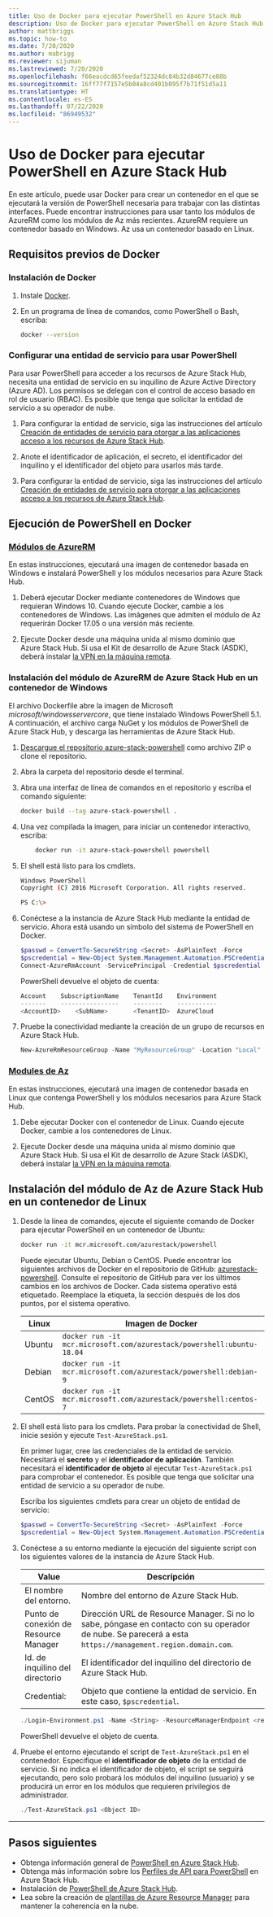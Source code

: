```yaml
---
title: Uso de Docker para ejecutar PowerShell en Azure Stack Hub
description: Uso de Docker para ejecutar PowerShell en Azure Stack Hub
author: mattbriggs
ms.topic: how-to
ms.date: 7/20/2020
ms.author: mabrigg
ms.reviewer: sijuman
ms.lastreviewed: 7/20/2020
ms.openlocfilehash: f66eacdcd65feedaf52324dc84b32d84677ce80b
ms.sourcegitcommit: 16ff77f7157e5b04a8cd401b095f7b71f51d5a11
ms.translationtype: HT
ms.contentlocale: es-ES
ms.lasthandoff: 07/22/2020
ms.locfileid: "86949532"
---
```

# <a name="use-docker-to-run-powershell-in-azure-stack-hub"></a>Uso de Docker para ejecutar PowerShell en Azure Stack Hub

En este artículo, puede usar Docker para crear un contenedor en el que se ejecutará la versión de PowerShell necesaria para trabajar con las distintas interfaces. Puede encontrar instrucciones para usar tanto los módulos de AzureRM como los módulos de Az más recientes. AzureRM requiere un contenedor basado en Windows. Az usa un contenedor basado en Linux.

## <a name="docker-prerequisites"></a>Requisitos previos de Docker

### <a name="install-docker"></a>Instalación de Docker

1. Instale [Docker](https://docs.docker.com/install/).

1. En un programa de línea de comandos, como PowerShell o Bash, escriba:

    ```bash
    docker --version
    ```

### <a name="set-up-a-service-principal-for-using-powershell"></a>Configurar una entidad de servicio para usar PowerShell

Para usar PowerShell para acceder a los recursos de Azure Stack Hub, necesita una entidad de servicio en su inquilino de Azure Active Directory (Azure AD). Los permisos se delegan con el control de acceso basado en rol de usuario (RBAC). Es posible que tenga que solicitar la entidad de servicio a su operador de nube.

1. Para configurar la entidad de servicio, siga las instrucciones del artículo [Creación de entidades de servicio para otorgar a las aplicaciones acceso a los recursos de Azure Stack Hub](azure-stack-create-service-principals.md).

2. Anote el identificador de aplicación, el secreto, el identificador del inquilino y el identificador del objeto para usarlos más tarde.

1. Para configurar la entidad de servicio, siga las instrucciones del artículo [Creación de entidades de servicio para otorgar a las aplicaciones acceso a los recursos de Azure Stack Hub](../operator/azure-stack-create-service-principals.md?view=azs-2002).

## <a name="run-powershell-in-docker"></a>Ejecución de PowerShell en Docker

### <a name="azurerm-modules"></a>[Módulos de AzureRM](#tab/rm)

En estas instrucciones, ejecutará una imagen de contenedor basada en Windows e instalará PowerShell y los módulos necesarios para Azure Stack Hub.

1. Deberá ejecutar Docker mediante contenedores de Windows que requieran Windows 10. Cuando ejecute Docker, cambie a los contenedores de Windows. Las imágenes que admiten el módulo de Az requerirán Docker 17.05 o una versión más reciente.

1. Ejecute Docker desde una máquina unida al mismo dominio que Azure Stack Hub. Si usa el Kit de desarrollo de Azure Stack (ASDK), deberá instalar [la VPN en la máquina remota](azure-stack-connect-azure-stack.md#connect-to-azure-stack-hub-with-vpn).

### <a name="install-azure-stack-hub-azurerm-module-on-a-windows-container"></a>Instalación del módulo de AzureRM de Azure Stack Hub en un contenedor de Windows

El archivo Dockerfile abre la imagen de Microsoft *microsoft/windowsservercore*, que tiene instalado Windows PowerShell 5.1. A continuación, el archivo carga NuGet y los módulos de PowerShell de Azure Stack Hub, y descarga las herramientas de Azure Stack Hub.

1. [Descargue el repositorio azure-stack-powershell](https://github.com/Azure-Samples/azure-stack-hub-powershell-in-docker.git) como archivo ZIP o clone el repositorio.

2. Abra la carpeta del repositorio desde el terminal.

3. Abra una interfaz de línea de comandos en el repositorio y escriba el comando siguiente:

    ```bash  
    docker build --tag azure-stack-powershell .
    ```

4. Una vez compilada la imagen, para iniciar un contenedor interactivo, escriba:

    ```bash  
        docker run -it azure-stack-powershell powershell
    ```

5. El shell está listo para los cmdlets.

    ```bash
    Windows PowerShell
    Copyright (C) 2016 Microsoft Corporation. All rights reserved.

    PS C:\>
    ```

6. Conéctese a la instancia de Azure Stack Hub mediante la entidad de servicio. Ahora está usando un símbolo del sistema de PowerShell en Docker. 

    ```powershell
    $passwd = ConvertTo-SecureString <Secret> -AsPlainText -Force
    $pscredential = New-Object System.Management.Automation.PSCredential('<ApplicationID>', $passwd)
    Connect-AzureRmAccount -ServicePrincipal -Credential $pscredential -TenantId <TenantID>
    ```

   PowerShell devuelve el objeto de cuenta:

    ```powershell  
    Account    SubscriptionName    TenantId    Environment
    -------    ----------------    --------    -----------
    <AccountID>    <SubName>       <TenantID>  AzureCloud
    ```

7. Pruebe la conectividad mediante la creación de un grupo de recursos en Azure Stack Hub.

    ```powershell  
    New-AzureRmResourceGroup -Name "MyResourceGroup" -Location "Local"
    ```

### <a name="az-modules"></a>[Modules de Az](#tab/az)

En estas instrucciones, ejecutará una imagen de contenedor basada en Linux que contenga PowerShell y los módulos necesarios para Azure Stack Hub.

1. Debe ejecutar Docker con el contenedor de Linux. Cuando ejecute Docker, cambie a los contenedores de Linux.

1. Ejecute Docker desde una máquina unida al mismo dominio que Azure Stack Hub. Si usa el Kit de desarrollo de Azure Stack (ASDK), deberá instalar [la VPN en la máquina remota](azure-stack-connect-azure-stack.md#connect-to-azure-stack-hub-with-vpn).


## <a name="install-azure-stack-hub-az-module-on-a-linux-container"></a>Instalación del módulo de Az de Azure Stack Hub en un contenedor de Linux

1. Desde la línea de comandos, ejecute el siguiente comando de Docker para ejecutar PowerShell en un contenedor de Ubuntu:

    ```bash
    docker run -it mcr.microsoft.com/azurestack/powershell
    ```

    Puede ejecutar Ubuntu, Debian o CentOS. Puede encontrar los siguientes archivos de Docker en el repositorio de GitHub: [azurestack-powershell](https://github.com/Azure/azurestack-powershell). Consulte el repositorio de GitHub para ver los últimos cambios en los archivos de Docker. Cada sistema operativo está etiquetado. Reemplace la etiqueta, la sección después de los dos puntos, por el sistema operativo.

    | Linux | Imagen de Docker |
    | --- | --- |
    | Ubuntu | `docker run -it mcr.microsoft.com/azurestack/powershell:ubuntu-18.04` |
    | Debian | `docker run -it mcr.microsoft.com/azurestack/powershell:debian-9` |
    | CentOS | `docker run -it mcr.microsoft.com/azurestack/powershell:centos-7` |

2. El shell está listo para los cmdlets. Para probar la conectividad de Shell, inicie sesión y ejecute `Test-AzureStack.ps1`.

    En primer lugar, cree las credenciales de la entidad de servicio. Necesitará el **secreto** y el **identificador de aplicación**. También necesitará el **identificador de objeto**  al ejecutar `Test-AzureStack.ps1` para comprobar el contenedor. Es posible que tenga que solicitar una entidad de servicio a su operador de nube.

    Escriba los siguientes cmdlets para crear un objeto de entidad de servicio:

    ```powershell  
    $passwd = ConvertTo-SecureString <Secret> -AsPlainText -Force
    $pscredential = New-Object System.Management.Automation.PSCredential('<ApplicationID>', $passwd)
    ```

5. Conéctese a su entorno mediante la ejecución del siguiente script con los siguientes valores de la instancia de Azure Stack Hub.

    | Value | Descripción |
    | --- | --- |
    | El nombre del entorno. | Nombre del entorno de Azure Stack Hub. |
    | Punto de conexión de Resource Manager | Dirección URL de Resource Manager. Si no lo sabe, póngase en contacto con su operador de nube. Se parecerá a esta `https://management.region.domain.com`. | 
    | Id. de inquilino del directorio | El identificador del inquilino del directorio de Azure Stack Hub. | 
    | Credential: | Objeto que contiene la entidad de servicio. En este caso, `$pscredential`.  |

    ```powershell
    ./Login-Environment.ps1 -Name <String> -ResourceManagerEndpoint <resource manager endpoint> -DirectoryTenantId <String> -Credential $pscredential
    ```

   PowerShell devuelve el objeto de cuenta.

7. Pruebe el entorno ejecutando el script de `Test-AzureStack.ps1` en el contenedor. Especifique el **identificador de objeto** de la entidad de servicio. Si no indica el identificador de objeto, el script se seguirá ejecutando, pero solo probará los módulos del inquilino (usuario) y se producirá un error en los módulos que requieren privilegios de administrador.

    ```powershell  
    ./Test-AzureStack.ps1 <Object ID>
    ```

---

## <a name="next-steps"></a>Pasos siguientes

- Obtenga información general de [PowerShell en Azure Stack Hub](azure-stack-powershell-overview.md).
- Obtenga más información sobre los [Perfiles de API para PowerShell](azure-stack-version-profiles.md) en Azure Stack Hub.
- Instalación de [PowerShell de Azure Stack Hub](../operator/azure-stack-powershell-install.md).
- Lea sobre la creación de [plantillas de Azure Resource Manager](azure-stack-develop-templates.md) para mantener la coherencia en la nube.
